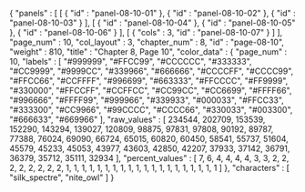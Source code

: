 {
  "panels" : [
    [
      {
        "id" : "panel-08-10-01"
      },
      {
        "id" : "panel-08-10-02"
      },
      {
        "id" : "panel-08-10-03"
      }
    ],
    [
      {
        "id" : "panel-08-10-04"
      },
      {
        "id" : "panel-08-10-05"
      },
      {
        "id" : "panel-08-10-06"
      }
    ],
    [
      {
        "cols" : 3,
        "id" : "panel-08-10-07"
      }
    ]
  ],
  "page_num" : 10,
  "col_layout" : 3,
  "chapter_num" : 8,
  "id" : "page-08-10",
  "weight" : 810,
  "title" : "Chapter 8, Page 10",
  "color_data" : {
    "page_num" : 10,
    "labels" : [
      "#999999",
      "#FFCC99",
      "#CCCCCC",
      "#333333",
      "#CC9999",
      "#9999CC",
      "#339966",
      "#666666",
      "#CCCCFF",
      "#CCCC99",
      "#FFCC66",
      "#CCFFFF",
      "#996699",
      "#663333",
      "#FFCCCC",
      "#FF9999",
      "#330000",
      "#FFCCFF",
      "#CCFFCC",
      "#CC99CC",
      "#CC6699",
      "#FFFF66",
      "#996666",
      "#FFFF99",
      "#999966",
      "#339933",
      "#000033",
      "#FFCC33",
      "#333300",
      "#CC9966",
      "#99CCCC",
      "#CCCC66",
      "#330033",
      "#003300",
      "#666633",
      "#669966"
    ],
    "raw_values" : [
      234544,
      202709,
      153539,
      152290,
      143294,
      139027,
      120809,
      98875,
      97831,
      97808,
      90192,
      89787,
      77388,
      76024,
      69090,
      66724,
      65015,
      60820,
      60450,
      58541,
      55737,
      51604,
      45579,
      45233,
      45053,
      43977,
      43603,
      42850,
      42207,
      37933,
      37142,
      36791,
      36379,
      35712,
      35111,
      32934
    ],
    "percent_values" : [
      7,
      6,
      4,
      4,
      4,
      4,
      3,
      3,
      2,
      2,
      2,
      2,
      2,
      2,
      2,
      2,
      1,
      1,
      1,
      1,
      1,
      1,
      1,
      1,
      1,
      1,
      1,
      1,
      1,
      1,
      1,
      1,
      1,
      1,
      1,
      1
    ]
  },
  "characters" : [
    "silk_spectre",
    "nite_owl"
  ]
}
